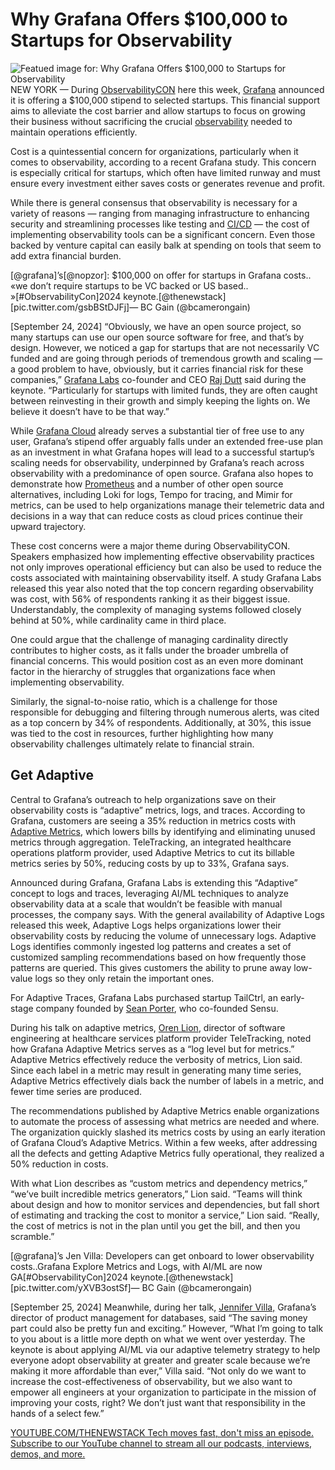 # Why Grafana Offers $100,000 to Startups for Observability
![Featued image for: Why Grafana Offers $100,000 to Startups for Observability](https://cdn.thenewstack.io/media/2024/09/af5535be-alexander-mils-hyob4ml_yso-unsplash-1-1024x576.jpg)
NEW YORK — During [ObservabilityCON](https://grafana.com/events/observabilitycon/) here this week, [Grafana](https://thenewstack.io/can-grafana-adaptive-metrics-help-slash-observability-costs/) announced it is offering a $100,000 stipend to selected startups. This financial support aims to alleviate the cost barrier and allow startups to focus on growing their business without sacrificing the crucial [observability](https://thenewstack.io/observability/) needed to maintain operations efficiently.

Cost is a quintessential concern for organizations, particularly when it comes to observability, according to a recent Grafana study. This concern is especially critical for startups, which often have limited runway and must ensure every investment either saves costs or generates revenue and profit.

While there is general consensus that observability is necessary for a variety of reasons — ranging from managing infrastructure to enhancing security and streamlining processes like testing and [CI/CD](https://thenewstack.io/ci-cd/) — the cost of implementing observability tools can be a significant concern. Even those backed by venture capital can easily balk at spending on tools that seem to add extra financial burden.


[@grafana]’s[@nopzor]: $100,000 on offer for startups in Grafana costs.. «we don’t require startups to be VC backed or US based.. »[#ObservabilityCon]2024 keynote.[@thenewstack][pic.twitter.com/gsbBStDJFj]— BC Gain (@bcamerongain)

[September 24, 2024]
“Obviously, we have an open source project, so many startups can use our open source software for free, and that’s by design. However, we noticed a gap for startups that are not necessarily VC funded and are going through periods of tremendous growth and scaling — a good problem to have, obviously, but it carries financial risk for these companies,” [Grafana Labs](https://grafana.com/) co-founder and CEO [Raj Dutt](https://www.linkedin.com/in/radutt) said during the keynote. “Particularly for startups with limited funds, they are often caught between reinvesting in their growth and simply keeping the lights on. We believe it doesn’t have to be that way.”

While [Grafana Cloud](https://thenewstack.io/grafana-extends-free-access-for-cloud-managed-observability/) already serves a substantial tier of free use to any user, Grafana’s stipend offer arguably falls under an extended free-use plan as an investment in what Grafana hopes will lead to a successful startup’s scaling needs for observability, underpinned by Grafana’s reach across observability with a predominance of open source. Grafana also hopes to demonstrate how [Prometheus](https://thenewstack.io/creating-a-path-for-prometheus-success/) and a number of other open source alternatives, including Loki for logs, Tempo for tracing, and Mimir for metrics, can be used to help organizations manage their telemetric data and decisions in a way that can reduce costs as cloud prices continue their upward trajectory.

These cost concerns were a major theme during ObservabilityCON. Speakers emphasized how implementing effective observability practices not only improves operational efficiency but can also be used to reduce the costs associated with maintaining observability itself. A study Grafana Labs released this year also noted that the top concern regarding observability was cost, with 56% of respondents ranking it as their biggest issue. Understandably, the complexity of managing systems followed closely behind at 50%, while cardinality came in third place.

One could argue that the challenge of managing cardinality directly contributes to higher costs, as it falls under the broader umbrella of financial concerns. This would position cost as an even more dominant factor in the hierarchy of struggles that organizations face when implementing observability.

Similarly, the signal-to-noise ratio, which is a challenge for those responsible for debugging and filtering through numerous alerts, was cited as a top concern by 34% of respondents. Additionally, at 30%, this issue was tied to the cost in resources, further highlighting how many observability challenges ultimately relate to financial strain.

## Get Adaptive
Central to Grafana’s outreach to help organizations save on their observability costs is “adaptive” metrics, logs, and traces. According to Grafana, customers are seeing a 35% reduction in metrics costs with [Adaptive Metrics](https://thenewstack.io/why-did-grafana-labs-need-to-add-adaptive-metrics/), which lowers bills by identifying and eliminating unused metrics through aggregation. TeleTracking, an integrated healthcare operations platform provider, used Adaptive Metrics to cut its billable metrics series by 50%, reducing costs by up to 33%, Grafana says.

Announced during Grafana, Grafana Labs is extending this “Adaptive” concept to logs and traces, leveraging AI/ML techniques to analyze observability data at a scale that wouldn’t be feasible with manual processes, the company says. With the general availability of Adaptive Logs released this week, Adaptive Logs helps organizations lower their observability costs by reducing the volume of unnecessary logs. Adaptive Logs identifies commonly ingested log patterns and creates a set of customized sampling recommendations based on how frequently those patterns are queried. This gives customers the ability to prune away low-value logs so they only retain the important ones.

For Adaptive Traces, Grafana Labs purchased startup TailCtrl, an early-stage company founded by [Sean Porter](https://github.com/portertech), who co-founded Sensu.

During his talk on adaptive metrics, [Oren Lion](https://www.linkedin.com/in/oren-lion/), director of software engineering at healthcare services platform provider TeleTracking, noted how Grafana Adaptive Metrics serves as a “log level but for metrics.” Adaptive Metrics effectively reduce the verbosity of metrics, Lion said. Since each label in a metric may result in generating many time series, Adaptive Metrics effectively dials back the number of labels in a metric, and fewer time series are produced.

The recommendations published by Adaptive Metrics enable organizations to automate the process of assessing what metrics are needed and where. The organization quickly slashed its metrics costs by using an early iteration of Grafana Cloud’s Adaptive Metrics. Within a few weeks, after addressing all the defects and getting Adaptive Metrics fully operational, they realized a 50% reduction in costs.

With what Lion describes as “custom metrics and dependency metrics,” “we’ve built incredible metrics generators,” Lion said. “Teams will think about design and how to monitor services and dependencies, but fall short of estimating and tracking the cost to monitor a service,” Lion said. “Really, the cost of metrics is not in the plan until you get the bill, and then you scramble.”


[@grafana]’s Jen Villa: Developers can get onboard to lower observability costs..Grafana Explore Metrics and Logs, with AI/ML are now GA[#ObservabilityCon]2024 keynote.[@thenewstack][pic.twitter.com/yXVB3ostSf]— BC Gain (@bcamerongain)

[September 25, 2024]
Meanwhile, during her talk, [Jennifer Villa,](https://www.linkedin.com/in/jevilla/) Grafana’s director of product management for databases, said “The saving money part could also be pretty fun and exciting.” However, “What I’m going to talk to you about is a little more depth on what we went over yesterday. The keynote is about applying AI/ML via our adaptive telemetry strategy to help everyone adopt observability at greater and greater scale because we’re making it more affordable than ever,” Villa said. “Not only do we want to increase the cost-effectiveness of observability, but we also want to empower all engineers at your organization to participate in the mission of improving your costs, right? We don’t just want that responsibility in the hands of a select few.”

[
YOUTUBE.COM/THENEWSTACK
Tech moves fast, don't miss an episode. Subscribe to our YouTube
channel to stream all our podcasts, interviews, demos, and more.
](https://youtube.com/thenewstack?sub_confirmation=1)